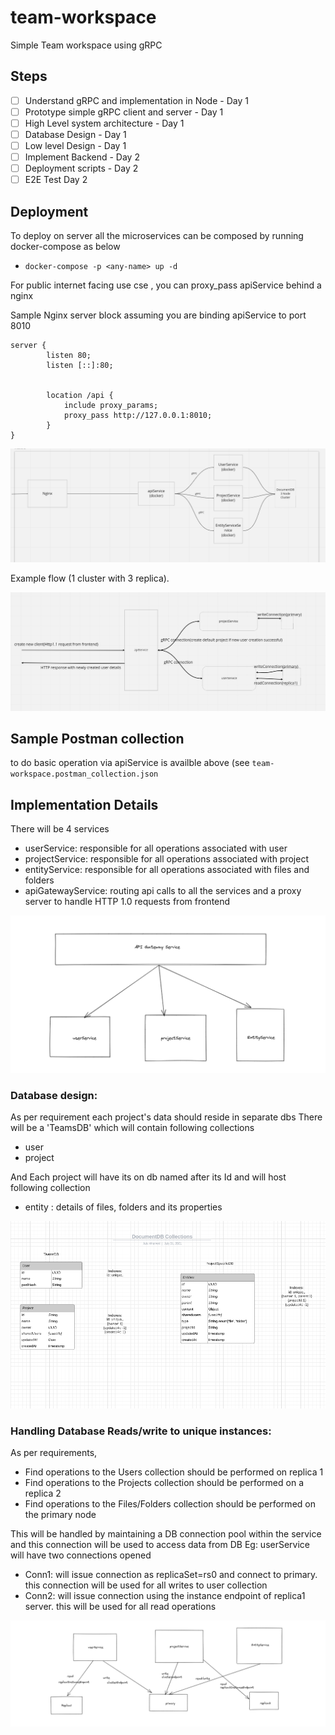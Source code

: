 # team-workspace
Simple Team workspace using gRPC


## Steps
- [ ] Understand gRPC and implementation in Node - Day 1
- [ ] Prototype simple gRPC client and server - Day 1
- [ ] High Level system architecture - Day 1
- [ ] Database Design - Day 1
- [ ] Low level Design - Day 1
- [ ] Implement Backend - Day 2
- [ ] Deployment scripts - Day 2
- [ ] E2E Test Day 2

## Deployment 
To deploy on server all the microservices can be composed by running docker-compose as below
- ```docker-compose -p <any-name> up -d```

For public internet facing use cse , you can proxy_pass apiService behind a nginx

Sample Nginx server block assuming you are binding apiService to port 8010

``` 
server {
        listen 80;
        listen [::]:80;


        location /api {
            include proxy_params;
            proxy_pass http://127.0.0.1:8010;
        }
} 
```
<img src="deployment-1.png">

Example flow (1 cluster with 3 replica).


<img src="sample_flow.png">

## Sample Postman collection 
to do basic operation via apiService is availble above (see ```team-workspace.postman_collection.json```

## Implementation Details

There will be 4 services
- userService: responsible for all operations associated with user
- projectService: responsible for all operations associated with project 
- entityService: responsible for all operations associated with  files and folders
- apiGatewayService: routing api calls to all the services and a proxy server to handle HTTP 1.0 requests from frontend

<img src="GatewayService.png">

### Database design:
As per requirement each project's data should reside in separate dbs
There will be a 'TeamsDB' which will contain following collections
- user
- project

And Each project will have its on db named after its Id and will host following collection
- entity : details of files, folders and its properties


<img src="db.png">

### Handling Database Reads/write to unique instances:
As per requirements, 
- Find operations to the Users collection should be performed on replica 1
- Find operations to the Projects collection should be performed on a replica 2
- Find operations to the Files/Folders collection should be performed on the primary node

This will be handled by maintaining a DB connection pool within the service and this connection will be used to access data from DB
Eg: userService will have two connections opened
- Conn1: will issue connection as replicaSet=rs0 and connect to primary. this connection will be used for all writes to user collection
- Conn2: will issue connection using the instance endpoint of replica1 server. this will be used for all read operations

<img src="ConnectionPool.png">
